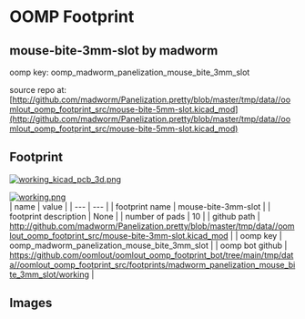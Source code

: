# OOMP Footprint  
## mouse-bite-3mm-slot  by madworm  
  
oomp key: oomp_madworm_panelization_mouse_bite_3mm_slot  
  
source repo at: [http://github.com/madworm/Panelization.pretty/blob/master/tmp/data//oomlout_oomp_footprint_src/mouse-bite-5mm-slot.kicad_mod](http://github.com/madworm/Panelization.pretty/blob/master/tmp/data//oomlout_oomp_footprint_src/mouse-bite-5mm-slot.kicad_mod)  
## Footprint  
  
[![working_kicad_pcb_3d.png](working_kicad_pcb_3d_600.png)](working_kicad_pcb_3d.png)  
  
[![working.png](working_600.png)](working.png)  
| name | value | 
| --- | --- | 
| footprint name | mouse-bite-3mm-slot | 
| footprint description | None | 
| number of pads | 10 | 
| github path | http://github.com/madworm/Panelization.pretty/blob/master/tmp/data//oomlout_oomp_footprint_src/mouse-bite-3mm-slot.kicad_mod | 
| oomp key | oomp_madworm_panelization_mouse_bite_3mm_slot | 
| oomp bot github | https://github.com/oomlout/oomlout_oomp_footprint_bot/tree/main/tmp/data//oomlout_oomp_footprint_src/footprints/madworm_panelization_mouse_bite_3mm_slot/working | 
## Images  
